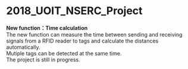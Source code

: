 # 2018_UOIT_NSERC_Project

<b>New function：Time calculation</b>
<br/> The new function can measure the time between sending and receiving signals from a RFID reader to tags and calculate the distances automatically.
<br/> Mutiple tags can be detected at the same time.
<br/> The project is still in progress.
